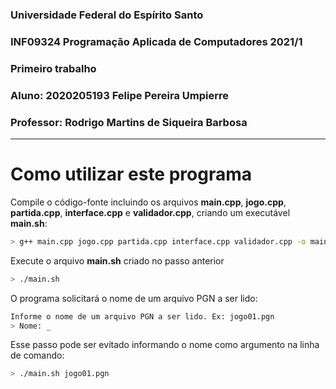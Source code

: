### Universidade Federal do Espírito Santo

### INF09324 Programação Aplicada de Computadores 2021/1

### Primeiro trabalho

### Aluno: 2020205193 Felipe Pereira Umpierre

### Professor: Rodrigo Martins de Siqueira Barbosa

---

# Como utilizar este programa

Compile o código-fonte incluindo os arquivos **main.cpp**, **jogo.cpp**, **partida.cpp**, **interface.cpp** e **validador.cpp**, criando um executável **main.sh**:

```bash
> g++ main.cpp jogo.cpp partida.cpp interface.cpp validador.cpp -o main.sh
```

Execute o arquivo **main.sh** criado no passo anterior

```bash
> ./main.sh
```

O programa solicitará o nome de um arquivo PGN a ser lido:

```bash
Informe o nome de um arquivo PGN a ser lido. Ex: jogo01.pgn
> Nome: _
```

Esse passo pode ser evitado informando o nome como argumento na linha de comando:

```bash
> ./main.sh jogo01.pgn
```
